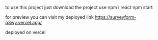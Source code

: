 to use this project just download the project 
use npm i react
npm start


for preview you can visit my deployed link 
https://surveyform-q3wy.vercel.app/

deployed on vercel
